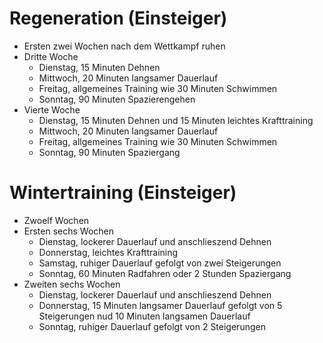 # Regeneration (Einsteiger)

* Ersten zwei Wochen nach dem Wettkampf ruhen
* Dritte Woche
    * Dienstag, 15 Minuten Dehnen
    * Mittwoch, 20 Minuten langsamer Dauerlauf
    * Freitag, allgemeines Training wie 30 Minuten Schwimmen
    * Sonntag, 90 Minuten Spazierengehen
* Vierte Woche
    * Dienstag, 15 Minuten Dehnen und 15 Minuten leichtes Krafttraining
    * Mittwoch, 20 Minuten langsamer Dauerlauf
    * Freitag, allgemeines Training wie 30 Minuten Schwimmen
    * Sonntag, 90 Minuten Spaziergang

# Wintertraining (Einsteiger)

* Zwoelf Wochen
* Ersten sechs Wochen
    * Dienstag, lockerer Dauerlauf und anschlieszend Dehnen
    * Donnerstag, leichtes Krafttraining
    * Samstag, ruhiger Dauerlauf gefolgt von zwei Steigerungen
    * Sonntag, 60 Minuten Radfahren oder 2 Stunden Spaziergang
* Zweiten sechs Wochen
    * Dienstag, lockerer Dauerlauf und anschlieszend Dehnen
    * Donnerstag, 15 Minuten langsamer Dauerlauf gefolgt von 5 Steigerungen nud 10 Minuten langsamen Dauerlauf
    * Sonntag, ruhiger Dauerlauf gefolgt von 2 Steigerungen

